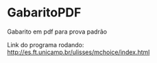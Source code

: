 # GabaritoPDF
Gabarito em pdf para prova padrão

Link do programa rodando:
http://es.ft.unicamp.br/ulisses/mchoice/index.html
